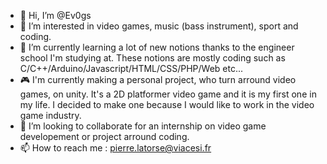 - 👋 Hi, I’m @Ev0gs
- 👀 I’m interested in video games, music (bass instrument), sport and coding.
- 🌱 I’m currently learning a lot of new notions thanks to the engineer school I'm studying at. These notions are mostly coding such as C/C++/Arduino/Javascript/HTML/CSS/PHP/Web etc...
- 🎮 I'm currently making a personal project, who turn arround video games, on unity. It's a 2D platformer video game and it is my first one in my life. I decided to make one because I would like to work in the video game industry.
- 💞️ I’m looking to collaborate for an internship on video game developement or project arround coding.
- 📫 How to reach me : pierre.latorse@viacesi.fr

<!---
Ev0gs/Ev0gs is a ✨ special ✨ repository because its `README.md` (this file) appears on your GitHub profile.
You can click the Preview link to take a look at your changes.
--->
